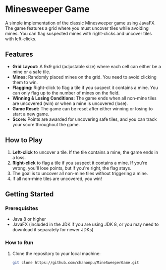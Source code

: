 # Minesweeper Game

A simple implementation of the classic Minesweeper game using JavaFX. The game features a grid where you must uncover tiles while avoiding mines. You can flag suspected mines with right-clicks and uncover tiles with left-clicks.

## Features
- **Grid Layout:** A 9x9 grid (adjustable size) where each cell can either be a mine or a safe tile.
- **Mines:** Randomly placed mines on the grid. You need to avoid clicking them to win.
- **Flagging:** Right-click to flag a tile if you suspect it contains a mine. You can only flag up to the number of mines on the field.
- **Winning & Losing Conditions:** The game ends when all non-mine tiles are uncovered (win) or when a mine is uncovered (lose).
- **Game Reset:** The game can be reset after either winning or losing to start a new game.
- **Score:** Points are awarded for uncovering safe tiles, and you can track your score throughout the game.

## How to Play
1. **Left-click** to uncover a tile. If the tile contains a mine, the game ends in a loss.
2. **Right-click** to flag a tile if you suspect it contains a mine. If you're wrong, you'll lose points, but if you're right, the flag stays.
3. The goal is to uncover all non-mine tiles without triggering a mine.
4. If all non-mine tiles are uncovered, you win!

## Getting Started

### Prerequisites
- Java 8 or higher
- JavaFX (included in the JDK if you are using JDK 8, or you may need to download it separately for newer JDKs)

### How to Run
1. Clone the repository to your local machine:
   ```bash
   git clone https://github.com/chanonpu/MineSweeperGame.git
